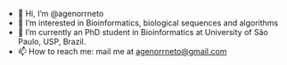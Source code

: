 - 👋 Hi, I’m @agenorrneto
- 👀 I’m interested in Bioinformatics, biological sequences and algorithms
- 🌱 I’m currently an PhD student in Bioinformatics at University of São Paulo, USP, Brazil.
- 📫 How to reach me: mail me  at agenorrneto@gmail.com

<!---
agenorrneto/agenorrneto is a ✨ special ✨ repository because its `README.md` (this file) appears on your GitHub profile.
You can click the Preview link to take a look at your changes.
--->
